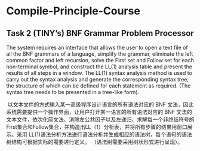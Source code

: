 # Compile-Principle-Course



## Task 2 (TINY’s) BNF Grammar Problem Processor

   The system requires an interface that allows the user to open a text file of all the BNF grammars of a language, simplify the grammar, eliminate the left common factor and left recursion, solve the First set and Follow set for each non-terminal symbol, and construct the LL(1) analysis table and present the results of all steps in a window. The LL(1) syntax analysis method is used to carry out the syntax analysis and generate the corresponding syntax tree, the structure of which can be defined for each statement as required. (The syntax tree needs to be presented in a tree-like form).

​      以文本文件的方式输入某一高级程序设计语言的所有语法对应的 BNF 文法，因此系统需要提供一个操作界面，让用户打开某一语言的所有语法对应的 BNF 文法的文本文件，依次化简文法、消除左公共因子以及左递归、求解每一个非终结符号的First集合和Follow集合，并构造出LL（1）分析表，并将所有步骤的结果用窗口展示。采用 LL(1)语法分析方法进行语法分析并生成相应的语法树，每个语句的语法树结构可根据实际的需要进行定义。 （语法树需要采用树状形式进行呈现）。



